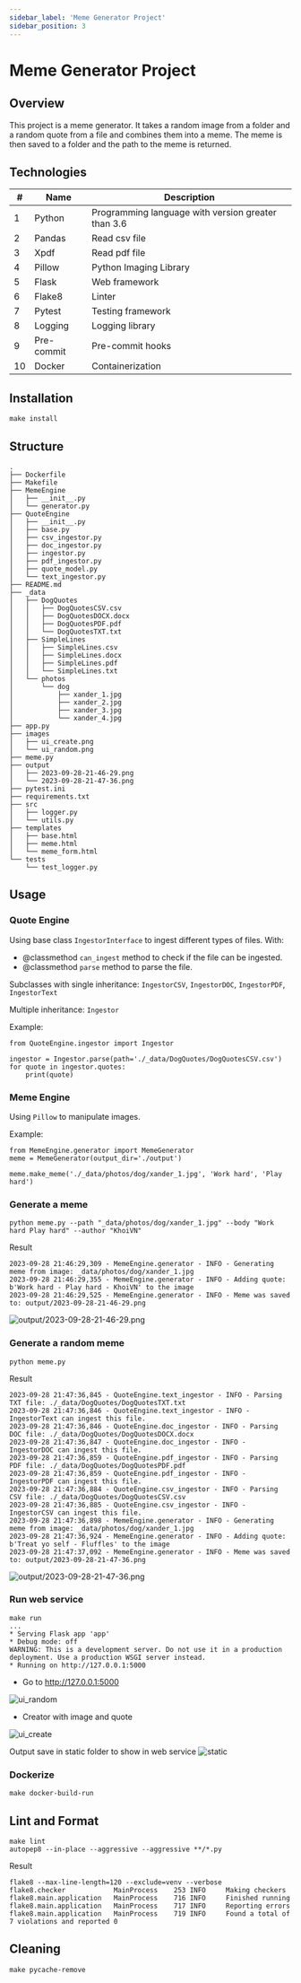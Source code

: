 ```yaml
---
sidebar_label: 'Meme Generator Project'
sidebar_position: 3
---
```


# Meme Generator Project

## Overview
This project is a meme generator. It takes a random image from a folder and a random quote from a file and combines them into a meme. The meme is then saved to a folder and the path to the meme is returned.

## Technologies
| # | Name | Description |
| --- | --- | --- |
| 1 | Python | Programming language with version greater than 3.6 |
| 2 | Pandas | Read csv file |
| 3 | Xpdf | Read pdf file |
| 4 | Pillow | Python Imaging Library |
| 5 | Flask | Web framework |
| 6 | Flake8 | Linter |
| 7 | Pytest | Testing framework |
| 8 | Logging | Logging library |
| 9 | Pre-commit | Pre-commit hooks |
| 10 | Docker | Containerization |

## Installation
```make
make install
```

## Structure
```
.
├── Dockerfile
├── Makefile
├── MemeEngine
│   ├── __init__.py
│   └── generator.py
├── QuoteEngine
│   ├── __init__.py
│   ├── base.py
│   ├── csv_ingestor.py
│   ├── doc_ingestor.py
│   ├── ingestor.py
│   ├── pdf_ingestor.py
│   ├── quote_model.py
│   └── text_ingestor.py
├── README.md
├── _data
│   ├── DogQuotes
│   │   ├── DogQuotesCSV.csv
│   │   ├── DogQuotesDOCX.docx
│   │   ├── DogQuotesPDF.pdf
│   │   └── DogQuotesTXT.txt
│   ├── SimpleLines
│   │   ├── SimpleLines.csv
│   │   ├── SimpleLines.docx
│   │   ├── SimpleLines.pdf
│   │   └── SimpleLines.txt
│   └── photos
│       └── dog
│           ├── xander_1.jpg
│           ├── xander_2.jpg
│           ├── xander_3.jpg
│           └── xander_4.jpg
├── app.py
├── images
│   ├── ui_create.png
│   └── ui_random.png
├── meme.py
├── output
│   ├── 2023-09-28-21-46-29.png
│   └── 2023-09-28-21-47-36.png
├── pytest.ini
├── requirements.txt
├── src
│   ├── logger.py
│   └── utils.py
├── templates
│   ├── base.html
│   ├── meme.html
│   └── meme_form.html
└── tests
    └── test_logger.py
```

## Usage
### Quote Engine
Using base class `IngestorInterface` to ingest different types of files.
With:
- @classmethod `can_ingest` method to check if the file can be ingested.
- @classmethod `parse` method to parse the file.

Subclasses with single inheritance: `IngestorCSV`, `IngestorDOC`, `IngestorPDF`, `IngestorText`

Multiple inheritance: `Ingestor`

Example:
```
from QuoteEngine.ingestor import Ingestor

ingestor = Ingestor.parse(path='./_data/DogQuotes/DogQuotesCSV.csv')
for quote in ingestor.quotes:
    print(quote)
```

### Meme Engine
Using `Pillow` to manipulate images.

Example:
```
from MemeEngine.generator import MemeGenerator
meme = MemeGenerator(output_dir='./output')

meme.make_meme('./_data/photos/dog/xander_1.jpg', 'Work hard', 'Play hard')
```

### Generate a meme
```
python meme.py --path "_data/photos/dog/xander_1.jpg" --body "Work hard Play hard" --author "KhoiVN"
```

Result
```
2023-09-28 21:46:29,309 - MemeEngine.generator - INFO - Generating meme from image: _data/photos/dog/xander_1.jpg
2023-09-28 21:46:29,355 - MemeEngine.generator - INFO - Adding quote: b'Work hard - Play hard - KhoiVN' to the image
2023-09-28 21:46:29,525 - MemeEngine.generator - INFO - Meme was saved to: output/2023-09-28-21-46-29.png
```

![output/2023-09-28-21-46-29.png](../../projects/meme_generator/output/2023-09-28-21-46-29.png)

### Generate a random meme
```
python meme.py
```

Result
```
2023-09-28 21:47:36,845 - QuoteEngine.text_ingestor - INFO - Parsing TXT file: ./_data/DogQuotes/DogQuotesTXT.txt
2023-09-28 21:47:36,846 - QuoteEngine.text_ingestor - INFO - IngestorText can ingest this file.
2023-09-28 21:47:36,846 - QuoteEngine.doc_ingestor - INFO - Parsing DOC file: ./_data/DogQuotes/DogQuotesDOCX.docx
2023-09-28 21:47:36,847 - QuoteEngine.doc_ingestor - INFO - IngestorDOC can ingest this file.
2023-09-28 21:47:36,859 - QuoteEngine.pdf_ingestor - INFO - Parsing PDF file: ./_data/DogQuotes/DogQuotesPDF.pdf
2023-09-28 21:47:36,859 - QuoteEngine.pdf_ingestor - INFO - IngestorPDF can ingest this file.
2023-09-28 21:47:36,884 - QuoteEngine.csv_ingestor - INFO - Parsing CSV file: ./_data/DogQuotes/DogQuotesCSV.csv
2023-09-28 21:47:36,885 - QuoteEngine.csv_ingestor - INFO - IngestorCSV can ingest this file.
2023-09-28 21:47:36,898 - MemeEngine.generator - INFO - Generating meme from image: _data/photos/dog/xander_1.jpg
2023-09-28 21:47:36,924 - MemeEngine.generator - INFO - Adding quote: b'Treat yo self - Fluffles' to the image
2023-09-28 21:47:37,092 - MemeEngine.generator - INFO - Meme was saved to: output/2023-09-28-21-47-36.png
```

![output/2023-09-28-21-47-36.png](../../projects/meme_generator/output/2023-09-28-21-47-36.png)

### Run web service
```
make run
...
* Serving Flask app 'app'
* Debug mode: off
WARNING: This is a development server. Do not use it in a production deployment. Use a production WSGI server instead.
* Running on http://127.0.0.1:5000
```

- Go to http://127.0.0.1:5000

![ui_random](../../projects/meme_generator/images/ui_random.png)

- Creator with image and quote

![ui_create](../../projects/meme_generator/images/ui_create.png)

Output save in static folder to show in web service
![static](../../projects/meme_generator/static/2023-09-28-21-18-57.png)

### Dockerize
```
make docker-build-run
```

## Lint and Format
```
make lint
autopep8 --in-place --aggressive --aggressive **/*.py
```

Result
```
flake8 --max-line-length=120 --exclude=venv --verbose
flake8.checker            MainProcess    253 INFO     Making checkers
flake8.main.application   MainProcess    716 INFO     Finished running
flake8.main.application   MainProcess    717 INFO     Reporting errors
flake8.main.application   MainProcess    719 INFO     Found a total of 7 violations and reported 0
```

## Cleaning
```
make pycache-remove
```
